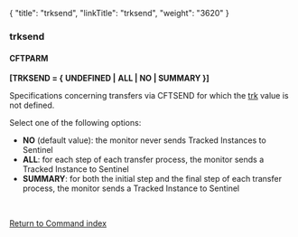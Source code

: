 {
    "title": "trksend",
    "linkTitle": "trksend",
    "weight": "3620"
}<span id="trksend"></span>

### trksend

#### **CFTPARM**

**\[TRKSEND = {** **UNDEFINED
|** **ALL | NO | SUMMARY }\]**

Specifications concerning transfers via CFTSEND for which the [trk](../trk)
value is not defined.

Select one of the following options:

- ****NO**** (default value): the monitor never sends
    Tracked Instances to Sentinel
- ****ALL****: for each step of each transfer
    process, the monitor sends a Tracked Instance to Sentinel
- ****SUMMARY****:
    for both the initial step and the final step of each transfer process,
    the monitor sends a Tracked Instance to Sentinel

 

[Return to Command index](../../)
